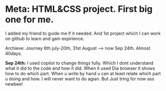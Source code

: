 # Meta: HTML&CSS project. First big one for me.

I added my friend to guide me if it needed.
And 1st project which I can work on github to learn and gain expirience.


Archieve: Journey 6th july-20th, 31st August --> now Sep 24th. Almost 40days.


**Sep 24th:**  I used copilot to change things fully. Which I dont understand what it did to the code and how it did. When it used Dia browser it shows how to do which part. When u write by hand u can at least relate which part u doing and how. I will never want to do agian. But Just tring for now ass newbee!



